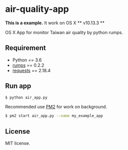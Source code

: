 # air-quality-app
**This is a example.** It work on OS X ** v10.13.3 **

OS X App for monitor Taiwan air quality by python rumps.

## Requirement
  * Python == 3.6
  * [rumps](https://github.com/jaredks/rumps) == 0.2.2
  * [requests](https://github.com/requests/requests) == 2.18.4

## Run app
```bash
$ python air_app.py
```

Recommended use [PM2](https://github.com/Unitech/PM2) for work on background.

```bash
$ pm2 start air_app.py --name my_example_app
```

## License
MIT license.
